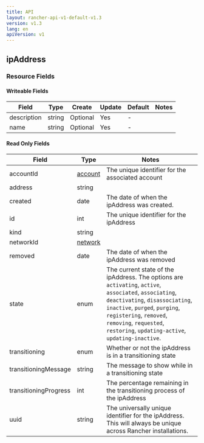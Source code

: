 ```yaml
---
title: API
layout: rancher-api-v1-default-v1.3
version: v1.3
lang: en
apiVersion: v1
---
```


## ipAddress



### Resource Fields

#### Writeable Fields

Field | Type | Create | Update | Default | Notes
---|---|---|---|---|---
description | string | Optional | Yes | - | 
name | string | Optional | Yes | - | 


#### Read Only Fields

Field | Type   | Notes
---|---|---
accountId | [account]({{site.baseurl}}/rancher/{{page.version}}/{{page.lang}}/api/{{page.apiVersion}}/api-resources/account/)  | The unique identifier for the associated account
address | string  | 
created | date  | The date of when the ipAddress was created.
id | int  | The unique identifier for the ipAddress
kind | string  | 
networkId | [network]({{site.baseurl}}/rancher/{{page.version}}/{{page.lang}}/api/{{page.apiVersion}}/api-resources/network/)  | 
removed | date  | The date of when the ipAddress was removed
state | enum  | The current state of the ipAddress. The options are `activating`, `active`, `associated`, `associating`, `deactivating`, `disassociating`, `inactive`, `purged`, `purging`, `registering`, `removed`, `removing`, `requested`, `restoring`, `updating-active`, `updating-inactive`.
transitioning | enum  | Whether or not the ipAddress is in a transitioning state
transitioningMessage | string  | The message to show while in a transitioning state
transitioningProgress | int  | The percentage remaining in the transitioning process of the ipAddress
uuid | string  | The universally unique identifier for the ipAddress. This will always be unique across Rancher installations.


<br>
